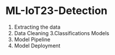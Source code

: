 # ML-IoT23-Detection

1. Extracting the data
2. Data Cleaning
3.Classifications Models
4. Model Pipeline
5. Model Deployment
